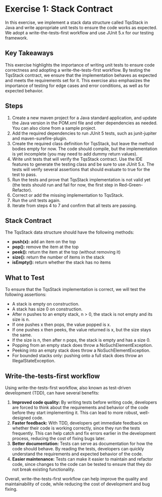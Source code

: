 # Exercise 1:  Stack Contract
In this exercise, we implement a stack data structure called TqsStack in Java and write appropriate unit tests to ensure the code works as expected. We adopt a write-the-tests-first workflow and use JUnit 5.x for our testing framework.

## Key Takeaways
This exercise highlights the importance of writing unit tests to ensure code correctness and adopting a write-the-tests-first workflow. By testing the TqsStack contract, we ensure that the implementation behaves as expected and meets the requirements set for it. This exercise also emphasizes the importance of testing for edge cases and error conditions, as well as for expected behavior.

## Steps
1. Create a new maven project for a Java standard application, and update the Java version in the POM.xml file and other dependencies as needed. You can also clone from a sample project.
2. Add the required dependencies to run JUnit 5 tests, such as junit-jupiter and maven-surefire-plugin.
3. Create the required class definition for TqsStack, but leave the method bodies empty for now. The code should compile, but the implementation is yet incomplete (you may need to add dummy return values).
4. Write unit tests that will verify the TqsStack contract. Use the IDE features to generate the testing class and be sure to use JUnit 5.x. The tests will verify several assertions that should evaluate to true for the test to pass.
5. Run the tests and prove that TqsStack implementation is not valid yet (the tests should run and fail for now, the first step in Red-Green-Refactor).
6. Correct or add the missing implementation to TqsStack.
7. Run the unit tests again.
8. Iterate from steps 4 to 7 and confirm that all tests are passing.

## Stack Contract
The TqsStack data structure should have the following methods:

- **push(x):** add an item on the top
- **pop():** remove the item at the top
- **peek():** return the item at the top (without removing it)
- **size():** return the number of items in the stack
- **isEmpty():** return whether the stack has no items

## What to Test
To ensure that the TqsStack implementation is correct, we will test the following assertions:

- A stack is empty on construction.
- A stack has size 0 on construction.
- After n pushes to an empty stack, n > 0, the stack is not empty and its size is n.
- If one pushes x then pops, the value popped is x.
- If one pushes x then peeks, the value returned is x, but the size stays the same.
- If the size is n, then after n pops, the stack is empty and has a size 0.
- Popping from an empty stack does throw a NoSuchElementException.
- Peeking into an empty stack does throw a NoSuchElementException.
- For bounded stacks only: pushing onto a full stack does throw an IllegalStateException.

## Write-the-tests-first workflow

Using write-the-tests-first workflow, also known as test-driven development (TDD), can have several benefits:

1.  **Improved code quality:** By writing tests before writing code, developers are forced to think about the requirements and behavior of the code before they start implementing it. This can lead to more robust, well-designed code.
2.  **Faster feedback:** With TDD, developers get immediate feedback on whether their code is working correctly, since they run the tests frequently. This can help catch and fix errors earlier in the development process, reducing the cost of fixing bugs later.
3.  **Better documentation:** Tests can serve as documentation for how the code should behave. By reading the tests, developers can quickly understand the requirements and expected behavior of the code.
4.  **Easier maintenance:** Tests can make it easier to maintain and refactor code, since changes to the code can be tested to ensure that they do not break existing functionality.

Overall, write-the-tests-first workflow can help improve the quality and maintainability of code, while reducing the cost of development and bug fixing.